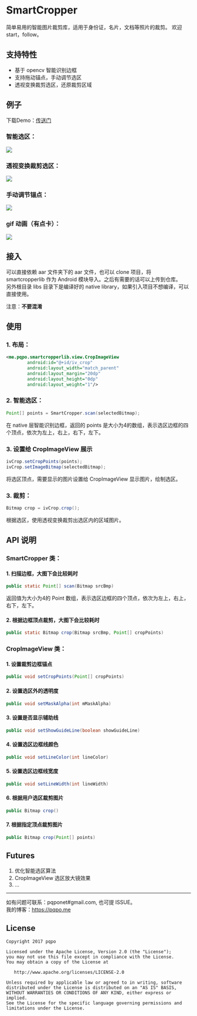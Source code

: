 # SmartCropper

简单易用的智能图片裁剪库，适用于身份证，名片，文档等照片的裁剪。 欢迎 start，follow。

## 支持特性

- 基于 opencv 智能识别边框  
- 支持拖动锚点，手动调节选区  
- 透视变换裁剪选区，还原裁剪区域

## 例子
下载Demo：[传送门](art/SmartCropperSample.apk)

### 智能选区：

![](art/smart_crop.png)

### 透视变换裁剪选区：

![](art/cropped.png)


### 手动调节锚点：

![](art/advance_crop.png)

### gif 动画（有点卡）：

![](art/smartcropper.gif)


## 接入

可以直接依赖 aar 文件夹下的 aar 文件，也可以 clone 项目，将 smartcropperlib 作为 Android 模块导入。之后有需要的话可以上传到仓库。   
另外根目录 libs 目录下是编译好的 native library，如果引入项目不想编译，可以直接使用。

注意：**不要混淆**

## 使用  

### 1. 布局：  
```xml
<me.pqpo.smartcropperlib.view.CropImageView   
        android:id="@+id/iv_crop"  
        android:layout_width="match_parent"  
        android:layout_margin="20dp"  
        android:layout_height="0dp"  
        android:layout_weight="1"/>  
```  

### 2. 智能选区：    

```java  
Point[] points = SmartCropper.scan(selectedBitmap);    
```  
在 native 层智能识别边框，返回的 points 是大小为4的数组，表示选区边框的四个顶点，依次为左上，右上，右下，左下。 

### 3. 设置给 CropImageView 展示

```java
ivCrop.setCropPoints(points);  
ivCrop.setImageBitmap(selectedBitmap);  
```
将选区顶点，需要显示的图片设置给 CropImageView 显示图片，绘制选区。 

### 3. 裁剪：

```java  
Bitmap crop = ivCrop.crop();  
```  
根据选区，使用透视变换裁剪出选区内的区域图片。

## API 说明

### SmartCropper 类：

#### 1. 扫描边框，大图下会比较耗时

```java
public static Point[] scan(Bitmap srcBmp)
``` 
返回值为大小为4的 Point 数组，表示选区边框的四个顶点，依次为左上，右上，右下，左下。

#### 2. 根据边框顶点裁剪，大图下会比较耗时

```java
public static Bitmap crop(Bitmap srcBmp, Point[] cropPoints)
```

### CropImageView 类：

#### 1. 设置裁剪边框锚点
```java
public void setCropPoints(Point[] cropPoints)
```

#### 2. 设置选区外的透明度
```java
public void setMaskAlpha(int mMaskAlpha)
```

#### 3. 设置是否显示辅助线
```java
public void setShowGuideLine(boolean showGuideLine)
```
#### 4. 设置选区边框线颜色
```java
public void setLineColor(int lineColor)
```
#### 5. 设置选区边框线宽度

```java
public void setLineWidth(int lineWidth)
```

#### 6. 根据用户选区裁剪图片

```java
public Bitmap crop()
```

#### 7. 根据指定顶点裁剪图片

```java
public Bitmap crop(Point[] points)
```

## Futures

1. 优化智能选区算法
2. CropImageView 选区放大镜效果
3. ...

---
如有问题可联系：pqponet#gmail.com, 也可提 ISSUE。  
我的博客：https://pqpo.me  


License
-------

    Copyright 2017 pqpo

    Licensed under the Apache License, Version 2.0 (the "License");
    you may not use this file except in compliance with the License.
    You may obtain a copy of the License at

       http://www.apache.org/licenses/LICENSE-2.0

    Unless required by applicable law or agreed to in writing, software
    distributed under the License is distributed on an "AS IS" BASIS,
    WITHOUT WARRANTIES OR CONDITIONS OF ANY KIND, either express or implied.
    See the License for the specific language governing permissions and
    limitations under the License.




